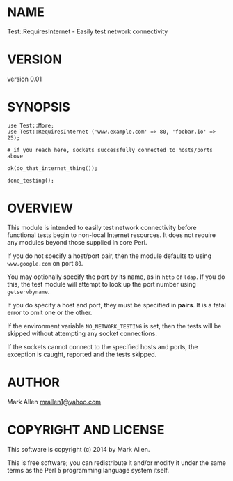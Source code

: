 # NAME

Test::RequiresInternet - Easily test network connectivity

# VERSION

version 0.01

# SYNOPSIS

    use Test::More;
    use Test::RequiresInternet ('www.example.com' => 80, 'foobar.io' => 25);

    # if you reach here, sockets successfully connected to hosts/ports above

    ok(do_that_internet_thing());

    done_testing();

# OVERVIEW

This module is intended to easily test network connectivity before functional 
tests begin to non-local Internet resources.  It does not require any modules
beyond those supplied in core Perl.

If you do not specify a host/port pair, then the module defaults to using
`www.google.com` on port `80`.  

You may optionally specify the port by its name, as in `http` or `ldap`.
If you do this, the test module will attempt to look up the port number
using `getservbyname`.

If you do specify a host and port, they must be specified in __pairs__. It is a
fatal error to omit one or the other.

If the environment variable `NO_NETWORK_TESTING` is set, then the tests
will be skipped without attempting any socket connections.

If the sockets cannot connect to the specified hosts and ports, the exception
is caught, reported and the tests skipped.

# AUTHOR

Mark Allen <mrallen1@yahoo.com>

# COPYRIGHT AND LICENSE

This software is copyright (c) 2014 by Mark Allen.

This is free software; you can redistribute it and/or modify it under
the same terms as the Perl 5 programming language system itself.
